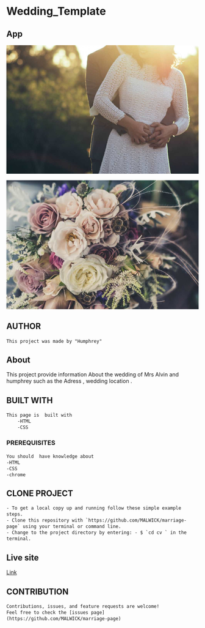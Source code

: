 # Wedding_Template

## App

![wedding_couple](/assets/styles/images/wedding_couple.jpg)

![flowers](/assets/styles/images/flowers.jpg)

## AUTHOR

    This project was made by "Humphrey"

## About

This project provide information About  the wedding of Mrs Alvin and humphrey such as the Adress , wedding location .

## BUILT WITH

    This page is  built with
        -HTML
        -CSS

### PREREQUISITES

    You should  have knowledge about
    -HTML
    -CSS
    -chrome

## CLONE PROJECT

    - To get a local copy up and running follow these simple example steps.
    - Clone this repository with `https://github.com/MALWICK/marriage-page` using your terminal or command line.
    - Change to the project directory by entering: - $ `cd cv ` in the terminal.

## Live site

[Link]()

## CONTRIBUTION

    Contributions, issues, and feature requests are welcome!
    Feel free to check the [issues page](https://github.com/MALWICK/marriage-page)
